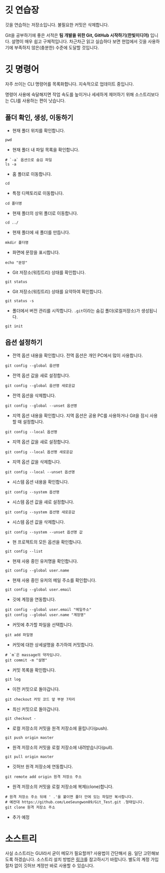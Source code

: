 # 깃 연습장
깃을 연습하는 저장소입니다. 불필요한 커밋은 삭제합니다.

Git을 공부하기에 좋은 서적은 **팀 개발을 위한 Git, GitHub 시작하기(한빛미디어)** 입니다.
설명이 매우 쉽고 구체적입니다. 차근차근 읽고 실습하다 보면 현업에서 깃을 사용하기에 부족하지 않은(충분한) 수준에 도달할 것입니다.

# 깃 명령어

자주 쓰이는 CLI 명령어를 목록화합니다. 지속적으로 업데이트 중입니다.

명령어 사용에 숙달해지면 작업 속도를 높이거나 세세하게 제어하기 위해 소스트리보다는 CLI를 사용하는 편이 낫습니다.

## 폴더 확인, 생성, 이동하기

- 현재 폴더 위치를 확인합니다.
```
pwd
```

- 현재 폴더 내 파일 목록을 확인합니다.
```
# `-a` 옵션으로 숨김 파일 
ls -a
```

- 홈 폴더로 이동합니다.
```
cd
```

- 특정 디렉토리로 이동합니다.
```
cd 폴더명
```

- 현재 폴더의 상위 폴더로 이동합니다.
```
cd ../
```

- 현재 폴더에 새 폴더를 만듭니다.
```
mkdir 폴더명
```

- 화면에 문장을 표시합니다.
```
echo "문장"
```

- Git 저장소(워킹트리) 상태를 확인합니다.
```
git status
```

- Git 저장소(워킹트리) 상태를 요약하여 확인합니다.
```
git status -s
```

- 폴더에서 버전 관리를 시작합니다. `.git`이라는 숨김 폴더(로컬저장소)가 생성됩니다.
```
git init
```

## 옵션 설정하기

- 전역 옵션 내용을 확인합니다. 전역 옵션은 개인 PC에서 많이 사용합니다.
```
git config --global 옵션명
```

- 전역 옵션 값을 새로 설정합니다.
```
git config --global 옵션명 새로운값
```

- 전역 옵션을 삭제합니다.
```
git config --global --unset 옵션명
```

- 지역 옵션 내용을 확인합니다. 지역 옵션은 공용 PC를 사용하거나 Git을 잠시 사용할 때 설정합니다.
```
git config --local 옵션명
```

- 지역 옵션 값을 새로 설정합니다.
```
git config --local 옵션명 새로운값
```

- 지역 옵션 값을 삭제합니다.
```
git config --local --unset 옵션명
```

- 시스템 옵션 내용을 확인합니다. 
```
git config --system 옵션명
```

- 시스템 옵션 값을 새로 설정합니다.
```
git config --system 옵션명 새로운값
```

- 시스템 옵션 값을 삭제합니다.
```
git config --system --unset 옵션명 값
```

- 현 프로젝트의 모든 옵션을 확인합니다.
```
git config --list
```

- 현재 사용 중인 유저명을 확인합니다.
```
git config --global user.name
```

- 현재 사용 중인 유저의 메일 주소를 확인합니다.
```
git config --global user.email
```

- 깃에 계정을 연동합니다.
```
git config --global user.email "메일주소"
git config --global user.name "계정명"
```

- 커밋에 추가할 파일을 선택합니다.
```
git add 파일명
```

- 커밋에 대한 상세설명을 추가하여 커밋합니다.
```
# `m`은 massage의 약자입니다. 
git commit -m "설명"
```

- 커밋 목록을 확인합니다.
```
git log
```

- 이전 커밋으로 돌아갑니다.
```
git checkout 커밋 코드 앞 부분 7자리
```

- 최신 커밋으로 돌아갑니다.
```
git checkout -
```

- 로컬 저장소의 커밋을 원격 저장소에 올립니다(push).
```
git push origin master
```

- 원격 저장소의 커밋을 로컬 저장소에 내려받습니다(pull).
```
git pull origin master
```

- 깃허브 원격 저장소에 연동합니다.
```
git remote add origin 원격 저장소 주소
```

- 원격 저장소의 커밋을 로컬 저장소에 복제(clone)합니다.
```
# 원격 저장소 주소 뒤에 ' .'을 붙이면 폴더 안에 있는 파일만 복사합니다.
# 예컨대 https://github.com/LeeSeungwon89/Git_Test.git .형태입니다.
git clone 원격 저장소 주소
```

- 추가 예정

# 소스트리

사실 소스트리는 GUI라서 굳이 메모가 필요할까? 사용법이 간단해서 음. 일단 고민해보도록 하겠습니다. 소스트리 설치 방법은 [링크](https://www.youtube.com/watch?v=f2qHHLZr3ME&t=439s)를 참고하시기 바랍니다. 별도의 계정 가입 절차 없이 깃허브 계정만  바로 사용할 수 있습니다.
